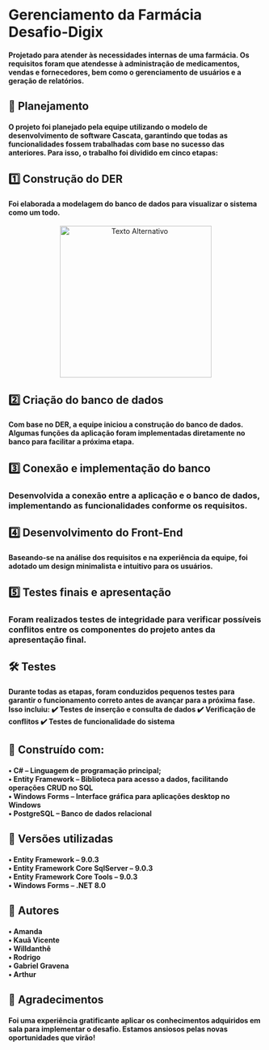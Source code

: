 <h1>Gerenciamento da Farmácia Desafio-Digix</h1>
<h4>Projetado para atender às necessidades internas de uma farmácia. Os requisitos foram que atendesse à administração de medicamentos, vendas e fornecedores, bem como o gerenciamento de usuários e a geração de relatórios.</h4>

<h2>📌 Planejamento</h2>
<h4>O projeto foi planejado pela equipe utilizando o modelo de desenvolvimento de software Cascata, garantindo que todas as funcionalidades fossem trabalhadas com base no sucesso das anteriores. Para isso, o trabalho foi dividido em cinco etapas:</h4>

<h2>1️⃣ Construção do DER</h2>

<h4>Foi elaborada a modelagem do banco de dados para visualizar o sistema como um todo.</h4>
<div align="center">
  <img src=""C:\Users\amandamaidana\Downloads\derFarmacia.jpeg"" alt="Texto Alternativo" width="300">
</div>


<h2>2️⃣ Criação do banco de dados</h2>
<h4>Com base no DER, a equipe iniciou a construção do banco de dados. Algumas funções da aplicação foram implementadas diretamente no banco para facilitar a próxima etapa.</h4>

<h2>3️⃣ Conexão e implementação do banco</h2>
<h3>Desenvolvida a conexão entre a aplicação e o banco de dados, implementando as funcionalidades conforme os requisitos.</h3>

<h2>4️⃣ Desenvolvimento do Front-End</h2>
<h4>Baseando-se na análise dos requisitos e na experiência da equipe, foi adotado um design minimalista e intuitivo para os usuários.</h4>

<h2>5️⃣ Testes finais e apresentação</h2>
<h3>Foram realizados testes de integridade para verificar possíveis conflitos entre os componentes do projeto antes da apresentação final.</h3>

<h2>🛠️ Testes</h2>
<h4>Durante todas as etapas, foram conduzidos pequenos testes para garantir o funcionamento correto antes de avançar para a próxima fase. Isso incluiu:
✔️ Testes de inserção e consulta de dados
✔️ Verificação de conflitos
✔️ Testes de funcionalidade do sistema</h4>

<h2>🚀 Construído com:</h2>
<h4>• C# – Linguagem de programação principal;<br>  
• Entity Framework – Biblioteca para acesso a dados, facilitando operações CRUD no SQL<br>
• Windows Forms – Interface gráfica para aplicações desktop no Windows<br>
• PostgreSQL – Banco de dados relacional</h4>

<h2>📌 Versões utilizadas</h2>
<h4>• Entity Framework – 9.0.3<br>
• Entity Framework Core SqlServer – 9.0.3<br>
• Entity Framework Core Tools – 9.0.3<br>
• Windows Forms – .NET 8.0</h4>

<h2>👥 Autores</h2>
<h4>• Amanda<br>
• Kauã Vicente<br>
• Willdanthê<br>
• Rodrigo<br>
• Gabriel Gravena<br>
• Arthur
</h4>

<h2>🎉 Agradecimentos</h2>
<h4>Foi uma experiência gratificante aplicar os conhecimentos adquiridos em sala para implementar o desafio. Estamos ansiosos pelas novas oportunidades que virão!</h4>
